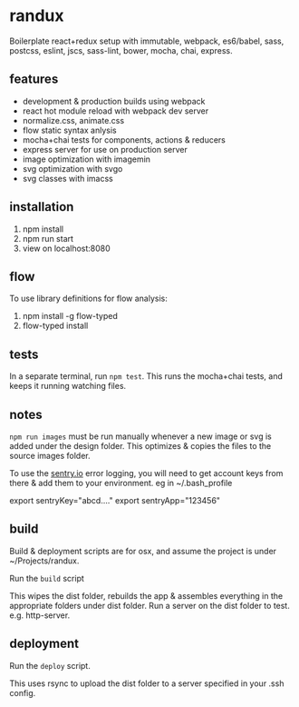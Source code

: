 # randux
Boilerplate react+redux setup with immutable, webpack, es6/babel, sass, postcss, eslint, jscs, sass-lint, bower, mocha, chai, express.

## features
* development & production builds using webpack
* react hot module reload with webpack dev server
* normalize.css, animate.css
* flow static syntax anlysis
* mocha+chai tests for components, actions & reducers
* express server for use on production server
* image optimization with imagemin
* svg optimization with svgo
* svg classes with imacss

## installation

1. npm install
2. npm run start
3. view on localhost:8080

## flow
To use library definitions for flow analysis:

1. npm install -g flow-typed
2. flow-typed install

## tests

In a separate terminal, run `npm test`. This runs the mocha+chai tests, and keeps it running watching files.

## notes

`npm run images` must be run manually whenever a new image or svg is added under the design folder. This optimizes & copies the files to the source images folder.

To use the [sentry.io](https://sentry.io) error logging, you will need to get account keys from there & add them to your environment. eg in ~/.bash_profile

  export sentryKey="abcd...."
  export sentryApp="123456"


## build

Build & deployment scripts are for osx, and assume the project is under ~/Projects/randux.

Run the `build` script

This wipes the dist folder, rebuilds the app & assembles everything in the appropriate folders under dist folder. Run a server on the dist folder to test. e.g. http-server.

## deployment

Run the `deploy` script.

This uses rsync to upload the dist folder to a server specified in your .ssh config.

